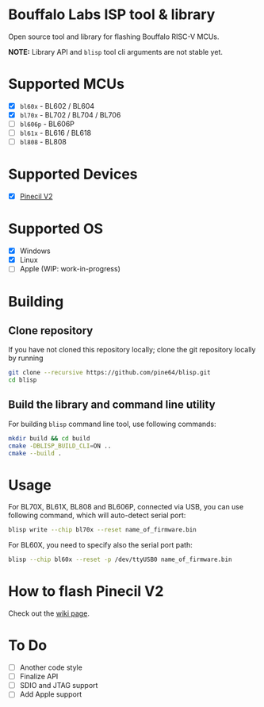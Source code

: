 # Bouffalo Labs ISP tool & library

Open source tool and library for flashing Bouffalo RISC-V MCUs.

**NOTE:** Library API and `blisp` tool cli arguments are not stable yet.

# Supported MCUs

- [x] `bl60x` - BL602 / BL604
- [x] `bl70x` - BL702 / BL704 / BL706
- [ ] `bl606p` - BL606P
- [ ] `bl61x` - BL616 / BL618
- [ ] `bl808` - BL808

# Supported Devices
- [X] [Pinecil V2](https://wiki.pine64.org/wiki/Pinecil)

# Supported OS
- [x] Windows
- [x] Linux
- [ ] Apple (WIP: work-in-progress)

# Building

## Clone repository

If you have not cloned this repository locally; clone the git repository locally by running

```bash
git clone --recursive https://github.com/pine64/blisp.git
cd blisp
```

## Build the library and command line utility

For building `blisp` command line tool, use following commands:

```bash
mkdir build && cd build
cmake -DBLISP_BUILD_CLI=ON ..
cmake --build .
```

# Usage

For BL70X, BL61X, BL808 and BL606P, connected via USB, you can use following command, which will auto-detect serial port:

```bash
blisp write --chip bl70x --reset name_of_firmware.bin
```

For BL60X, you need to specify also the serial port path:

```bash
blisp --chip bl60x --reset -p /dev/ttyUSB0 name_of_firmware.bin
```

# How to flash Pinecil V2

Check out the [wiki page](https://github.com/pine64/blisp/wiki/Update-Pinecil-V2).

# To Do

- [ ] Another code style
- [ ] Finalize API
- [ ] SDIO and JTAG support
- [ ] Add Apple support
